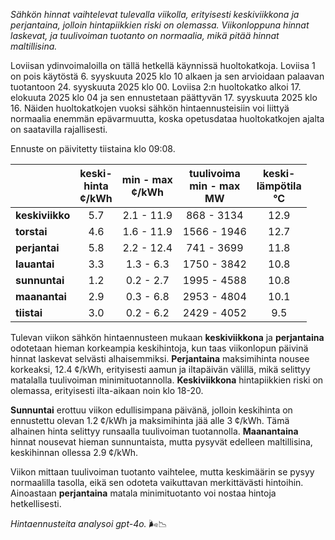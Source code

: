 *Sähkön hinnat vaihtelevat tulevalla viikolla, erityisesti keskiviikkona ja perjantaina, jolloin hintapiikkien riski on olemassa. Viikonloppuna hinnat laskevat, ja tuulivoiman tuotanto on normaalia, mikä pitää hinnat maltillisina.*

Loviisan ydinvoimaloilla on tällä hetkellä käynnissä huoltokatkoja. Loviisa 1 on pois käytöstä 6. syyskuuta 2025 klo 10 alkaen ja sen arvioidaan palaavan tuotantoon 24. syyskuuta 2025 klo 00. Loviisa 2:n huoltokatko alkoi 17. elokuuta 2025 klo 04 ja sen ennustetaan päättyvän 17. syyskuuta 2025 klo 16. Näiden huoltokatkojen vuoksi sähkön hintaennusteisiin voi liittyä normaalia enemmän epävarmuutta, koska opetusdataa huoltokatkojen ajalta on saatavilla rajallisesti.

Ennuste on päivitetty tiistaina klo 09:08.

|              | keski-<br>hinta<br>¢/kWh | min - max<br>¢/kWh | tuulivoima<br>min - max<br>MW | keski-<br>lämpötila<br>°C |
|:-------------|:----------------:|:----------------:|:-------------:|:-------------:|
| **keskiviikko** |        5.7        |     2.1 - 11.9      |    868 - 3134     |      12.9       |
| **torstai**      |        4.6        |     1.6 - 11.9      |    1566 - 1946    |      12.7       |
| **perjantai**    |        5.8        |     2.2 - 12.4      |    741 - 3699     |      11.8       |
| **lauantai**     |        3.3        |     1.3 - 6.3       |    1750 - 3842    |      10.8       |
| **sunnuntai**    |        1.2        |     0.2 - 2.7       |    1995 - 4588    |      10.8       |
| **maanantai**    |        2.9        |     0.3 - 6.8       |    2953 - 4804    |      10.1       |
| **tiistai**      |        3.0        |     0.2 - 6.2       |    2429 - 4052    |       9.5       |

Tulevan viikon sähkön hintaennusteen mukaan **keskiviikkona** ja **perjantaina** odotetaan hieman korkeampia keskihintoja, kun taas viikonlopun päivinä hinnat laskevat selvästi alhaisemmiksi. **Perjantaina** maksimihinta nousee korkeaksi, 12.4 ¢/kWh, erityisesti aamun ja iltapäivän välillä, mikä selittyy matalalla tuulivoiman minimituotannolla. **Keskiviikkona** hintapiikkien riski on olemassa, erityisesti ilta-aikaan noin klo 18-20.

**Sunnuntai** erottuu viikon edullisimpana päivänä, jolloin keskihinta on ennustettu olevan 1.2 ¢/kWh ja maksimihinta jää alle 3 ¢/kWh. Tämä alhainen hinta selittyy runsaalla tuulivoiman tuotannolla. **Maanantaina** hinnat nousevat hieman sunnuntaista, mutta pysyvät edelleen maltillisina, keskihinnan ollessa 2.9 ¢/kWh.

Viikon mittaan tuulivoiman tuotanto vaihtelee, mutta keskimäärin se pysyy normaalilla tasolla, eikä sen odoteta vaikuttavan merkittävästi hintoihin. Ainoastaan **perjantaina** matala minimituotanto voi nostaa hintoja hetkellisesti.

*Hintaennusteita analysoi gpt-4o.* 🌬️📉
